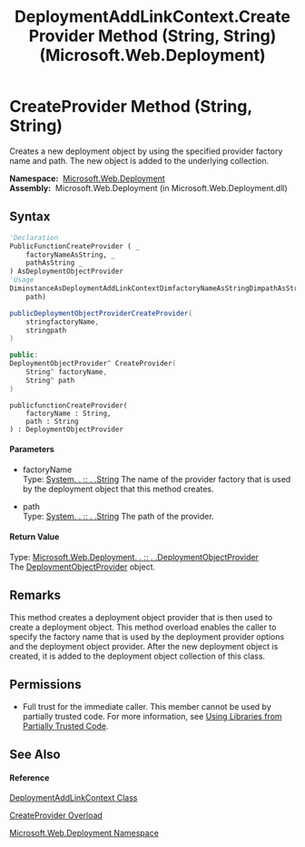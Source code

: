 ﻿---
title: DeploymentAddLinkContext.CreateProvider Method (String, String) (Microsoft.Web.Deployment)
TOCTitle: CreateProvider Method (String, String)
ms:assetid: M:Microsoft.Web.Deployment.DeploymentAddLinkContext.CreateProvider(System.String,System.String)
ms:mtpsurl: https://msdn.microsoft.com/en-us/library/microsoft.web.deployment.deploymentaddlinkcontext.createprovider(v=VS.90)
ms:contentKeyID: 20209287
ms.date: 05/02/2012
mtps_version: v=VS.90
dev_langs:
- vb
- csharp
- c++
- jscript
api_location:
- Microsoft.Web.Deployment.dll
api_name:
- Microsoft.Web.Deployment.DeploymentAddLinkContext.CreateProvider
api_type:
- Managed
topic_type:
- apiref
- kbSyntax
product_family_name: VS
ROBOTS: INDEX,FOLLOW
---

# CreateProvider Method (String, String)

Creates a new deployment object by using the specified provider factory name and path. The new object is added to the underlying collection.

**Namespace:**  [Microsoft.Web.Deployment](microsoft-web-deployment-namespace.md)  
**Assembly:**  Microsoft.Web.Deployment (in Microsoft.Web.Deployment.dll)

## Syntax

``` vb
'Declaration
PublicFunctionCreateProvider ( _
    factoryNameAsString, _
    pathAsString _
) AsDeploymentObjectProvider
'Usage
DiminstanceAsDeploymentAddLinkContextDimfactoryNameAsStringDimpathAsStringDimreturnValueAsDeploymentObjectProviderreturnValue = instance.CreateProvider(factoryName, _
    path)
```

``` csharp
publicDeploymentObjectProviderCreateProvider(
    stringfactoryName,
    stringpath
)
```

``` c++
public:
DeploymentObjectProvider^ CreateProvider(
    String^ factoryName, 
    String^ path
)
```

``` jscript
publicfunctionCreateProvider(
    factoryName : String, 
    path : String
) : DeploymentObjectProvider
```

#### Parameters

  - factoryName  
    Type: [System. . :: . .String](https://msdn.microsoft.com/en-us/library/s1wwdcbf\(v=vs.90\))  
    The name of the provider factory that is used by the deployment object that this method creates.  

<!-- end list -->

  - path  
    Type: [System. . :: . .String](https://msdn.microsoft.com/en-us/library/s1wwdcbf\(v=vs.90\))  
    The path of the provider.  

#### Return Value

Type: [Microsoft.Web.Deployment. . :: . .DeploymentObjectProvider](deploymentobjectprovider-class-microsoft-web-deployment.md)  
The [DeploymentObjectProvider](deploymentobjectprovider-class-microsoft-web-deployment.md) object.  

## Remarks

This method creates a deployment object provider that is then used to create a deployment object. This method overload enables the caller to specify the factory name that is used by the deployment provider options and the deployment object provider. After the new deployment object is created, it is added to the deployment object collection of this class.

## Permissions

  - Full trust for the immediate caller. This member cannot be used by partially trusted code. For more information, see [Using Libraries from Partially Trusted Code](https://msdn.microsoft.com/en-us/library/8skskf63\(v=vs.90\)).

## See Also

#### Reference

[DeploymentAddLinkContext Class](deploymentaddlinkcontext-class-microsoft-web-deployment.md)

[CreateProvider Overload](deploymentaddlinkcontext-createprovider-method-microsoft-web-deployment.md)

[Microsoft.Web.Deployment Namespace](microsoft-web-deployment-namespace.md)

